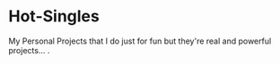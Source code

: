 # Hot-Singles
My Personal Projects that I do just for fun but they're real and powerful projects... .
